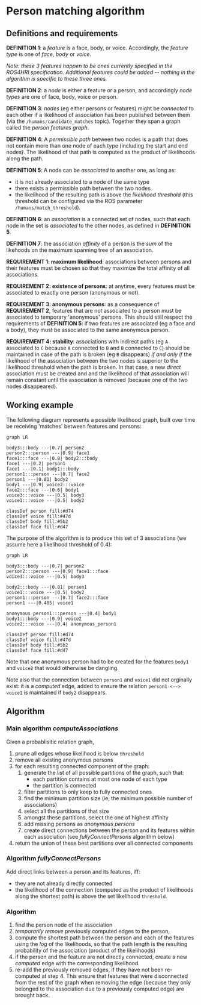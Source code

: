 # Person matching algorithm

## Definitions and requirements

**DEFINITION 1**: a *feature* is a face, body, or voice. Accordingly, the *feature
type* is one of *face*, *body* or *voice*.

*Note: these 3 features happen to be ones currently specified in the ROS4HRI
specification. Additional features could be added -- nothing in the algorithm is
specific to these three ones.*

**DEFINITION 2**: a *node* is either a feature or a person, and accordingly *node
types* are one of face, body, voice or person.

**DEFINITION 3**: *nodes* (eg either persons or features) might be *connected* to
each other if a likelihood of association has been published between them (via
the `/humans/candidate_matches` topic). Together they span a graph called the
*person features graph*.

**DEFINITION 4**: A *permissible path* between two nodes is a path that does not
contain more than one node of each type (including the start and end nodes). The
likelihood of that path is computed as the product of likelihoods along the
path.

**DEFINITION 5**: A node can be *associated* to  another one, as long as:
- it is not already associated to a node of the same type
- there exists a permissible path between the two nodes
- the likelihood of the resulting path is above the *likelihood
  threshold* (this threshold can be configured via the ROS parameter
  `/humans/match_threshold`).

**DEFINITION 6**: an *association* is a connected set of nodes, such that each
node in the set is *associated* to the other nodes, as defined in **DEFINITION
5**.

**DEFINITION 7**: the association *affinity* of a person is the _sum_ of
the likehoods on the maximum spanning tree of an association.

**REQUIREMENT 1: maximum likelihood**: associations between persons and their
features must be chosen so that they maximize the total affinity of all
associations.

**REQUIREMENT 2: existence of persons**: at anytime, every features must be
associated to exactly one person (anonymous or not).

**REQUIREMENT 3: anonymous persons**: as a consequence of **REQUIREMENT 2**,
features that are not associated to a person must be associated to temporary
'anonymous' persons. This should still respect the requirements of **DEFINITION
5**: if two features are associated (eg a face and a body), they must be
associated to the same anonymous person.

**REQUIREMENT 4: stability**: associations with indirect paths (eg `A`
associated to `C` because `A` connected to `B` and `B` connected to `C`) should
be maintained in case of the path is broken (eg `B` disappears) *if and only if*
the likelihood of the association between the two nodes is superior to the
likelihood threshold when the path is broken. In that case, a new *direct*
association must be created and and the likelihood of that association will
remain constant until the association is removed (because one of the two nodes
disappeared).

## Working example

The following diagram represents a possible likelihood graph, built over time be
receiving 'matches' between features and persons:

``` mermaid
graph LR

body3:::body ---|0.7| person2
person2:::person ---|0.9| face1
face1:::face ---|0.8| body2:::body
face1 ---|0.2| person1
face1 ---|0.1| body1:::body
person1:::person ---|0.7| face2
person1 ---|0.81| body2
body1 ---|0.9| voice2:::voice
face2:::face ---|0.6| body1
voice3:::voice ---|0.5| body3
voice1:::voice ---|0.5| body2

classDef person fill:#d74
classDef voice fill:#47d
classDef body fill:#5b2
classDef face fill:#d47
```

The purpose of the algorithm is to produce this set of 3 associations (we assume
here a likelihood threshold of 0.4):

``` mermaid
graph LR

body3:::body ---|0.7| person2
person2:::person ---|0.9| face1:::face
voice3:::voice ---|0.5| body3

body2:::body ---|0.81| person1
voice1:::voice ---|0.5| body2
person1:::person ---|0.7| face2:::face
person1 ---|0.405| voice1

anonymous_person1:::person ---|0.4| body1
body1:::body ---|0.9| voice2
voice2:::voice ---|0.4| anonymous_person1

classDef person fill:#d74
classDef voice fill:#47d
classDef body fill:#5b2
classDef face fill:#d47
```

Note that one anonymous person had to be created for the features `body1` and
`voice2` that would otherwise be dangling.

Note also that the connection between `person1` and `voice1` did not orginally
exist: it is a *computed* edge, added to ensure the relation `person1 <-->
voice1` is maintained if `body2` disappears.

## Algorithm

### Main algorithm *computeAssociations*

Given a probablisitic relation graph,

1. prune all edges whose likelihood is below `threshold`
1. remove all existing anonymous persons
1. for each resulting connected component of the graph:
   1. generate the list of all possible partitions of the graph, such that:
      * each partition contains at most one node of each type
      * the partition is connected
   1. filter partitions to only keep to fully connected ones
   1. find the minimum partition size (ie, the minimum possible number of associations)
   1. select all the partitions of that size
   1. amongst these partitions, select the one of highest affinity
   1. add missing persons as *anonymous persons*
   1. create direct connections between the person and its features within each
      association (see *fullyConnectPersons* algorithm below)
1. return the union of these best partitions over all connected components 


### Algorithm *fullyConnectPersons*

Add direct links between a person and its features, iff:
- they are not already directly connected
- the likelihood of the connection (computed as the product of
  likelihoods along the shortest path) is above the set likelihood
   `threshold`.

### Algorithm

1. find the person node of the association
1. *temporarily remove* previously computed edges to the person,
1. compute the shortest path between the person and each of the features using
   the *log* of the likelihoods, so that the path length is the resulting
   probability of the association (product of the likelihoods)
1. if the person and the feature are not directly connected, create a new
   *computed* edge with the corresponding likelihood.
1. re-add the previously removed edges, if they have not been re-computed at
   step 4. This ensure that features that were disconnected from the rest of the
   graph when removing the edge (because they only belonged to the association
   due to a previously computed edge) are brought back.
